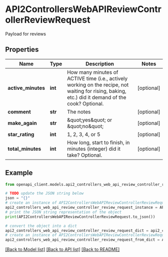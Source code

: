 # API2ControllersWebAPIReviewControllerReviewRequest

Payload for reviews

## Properties

Name | Type | Description | Notes
------------ | ------------- | ------------- | -------------
**active_minutes** | **int** | How many minutes of ACTIVE time (i.e., actively working on the recipe, not waiting for rising, baking, etc.) did it               demand of the cook? Optional. | [optional] 
**comment** | **str** | The notes | [optional] 
**make_again** | **str** | \&quot;yes\&quot; or \&quot;no\&quot; | [optional] 
**star_rating** | **int** | 1, 2, 3, 4, or 5 | [optional] 
**total_minutes** | **int** | How long, start to finish, in minutes (integer) did it take? Optional. | [optional] 

## Example

```python
from openapi_client.models.api2_controllers_web_api_review_controller_review_request import API2ControllersWebAPIReviewControllerReviewRequest

# TODO update the JSON string below
json = "{}"
# create an instance of API2ControllersWebAPIReviewControllerReviewRequest from a JSON string
api2_controllers_web_api_review_controller_review_request_instance = API2ControllersWebAPIReviewControllerReviewRequest.from_json(json)
# print the JSON string representation of the object
print(API2ControllersWebAPIReviewControllerReviewRequest.to_json())

# convert the object into a dict
api2_controllers_web_api_review_controller_review_request_dict = api2_controllers_web_api_review_controller_review_request_instance.to_dict()
# create an instance of API2ControllersWebAPIReviewControllerReviewRequest from a dict
api2_controllers_web_api_review_controller_review_request_from_dict = API2ControllersWebAPIReviewControllerReviewRequest.from_dict(api2_controllers_web_api_review_controller_review_request_dict)
```
[[Back to Model list]](../README.md#documentation-for-models) [[Back to API list]](../README.md#documentation-for-api-endpoints) [[Back to README]](../README.md)


